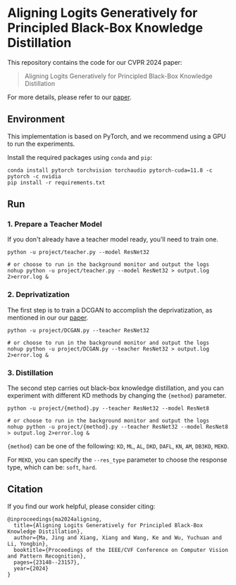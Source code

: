 # Aligning Logits Generatively for Principled Black-Box Knowledge Distillation

This repository contains the code for our CVPR 2024 paper:

> Aligning Logits Generatively for Principled Black-Box Knowledge Distillation

For more details, please refer to our [paper](https://openaccess.thecvf.com/content/CVPR2024/html/Ma_Aligning_Logits_Generatively_for_Principled_Black-Box_Knowledge_Distillation_CVPR_2024_paper.html).


## Environment

This implementation is based on PyTorch, and we recommend using a GPU to run the experiments.

Install the required packages using `conda` and `pip`:

```shell
conda install pytorch torchvision torchaudio pytorch-cuda=11.8 -c pytorch -c nvidia
pip install -r requirements.txt
```


## Run

### 1. Prepare a Teacher Model

If you don't already have a teacher model ready, you'll need to train one.

```shell
python -u project/teacher.py --model ResNet32

# or choose to run in the background monitor and output the logs
nohup python -u project/teacher.py --model ResNet32 > output.log 2>error.log &
```

### 2. Deprivatization

The first step is to train a DCGAN to accomplish the deprivatization, as mentioned in our our [paper](https://openaccess.thecvf.com/content/CVPR2024/html/Ma_Aligning_Logits_Generatively_for_Principled_Black-Box_Knowledge_Distillation_CVPR_2024_paper.html).


```shell
python -u project/DCGAN.py --teacher ResNet32

# or choose to run in the background monitor and output the logs
nohup python -u project/DCGAN.py --teacher ResNet32 > output.log 2>error.log &
```

### 3. Distillation

The second step carries out black-box knowledge distillation, and you can experiment with different KD methods by changing the `{method}` parameter.

```shell
python -u project/{method}.py --teacher ResNet32 --model ResNet8

# or choose to run in the background monitor and output the logs
nohup python -u project/{method}.py --teacher ResNet32 --model ResNet8 > output.log 2>error.log &
```

`{method}` can be one of the following:
`KD`, `ML`, `AL`, `DKD`, `DAFL`, `KN`, `AM`, `DB3KD`, `MEKD`.

For `MEKD`, you can specify the `--res_type` parameter to choose the response type, which can be:
`soft`, `hard`.


## Citation

If you find our work helpful, please consider citing:

```
@inproceedings{ma2024aligning,
  title={Aligning Logits Generatively for Principled Black-Box Knowledge Distillation},
  author={Ma, Jing and Xiang, Xiang and Wang, Ke and Wu, Yuchuan and Li, Yongbin},
  booktitle={Proceedings of the IEEE/CVF Conference on Computer Vision and Pattern Recognition},
  pages={23148--23157},
  year={2024}
}
```
